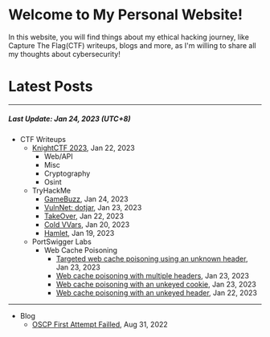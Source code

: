 # Welcome to My Personal Website!

In this website, you will find things about my ethical hacking journey, like Capture The Flag(CTF) writeups, blogs and more, as I'm willing to share all my thoughts about cybersecurity!

# Latest Posts

* * *
##### Last Update: Jan 24, 2023 (UTC+8)

- CTF Writeups
	- [KnightCTF 2023](https://siunam321.github.io/ctf/KnightCTF-2023/), Jan 22, 2023
		- Web/API
		- Misc
		- Cryptography
		- Osint
	- TryHackMe
		- [GameBuzz](https://siunam321.github.io/ctf/tryhackme/GameBuzz), Jan 24, 2023
		- [VulnNet: dotjar](https://siunam321.github.io/ctf/tryhackme/VulnNet-dotjar), Jan 23, 2023
		- [TakeOver](https://siunam321.github.io/ctf/tryhackme/TakeOver), Jan 22, 2023
		- [Cold VVars](https://siunam321.github.io/ctf/tryhackme/Cold-VVars), Jan 20, 2023
		- [Hamlet](https://siunam321.github.io/ctf/tryhackme/Hamlet), Jan 19, 2023
	- PortSwigger Labs
		- Web Cache Poisoning
			- [Targeted web cache poisoning using an unknown header](https://siunam321.github.io/ctf/portswigger-labs/Web-Cache-Poisoning/cache-4), Jan 23, 2023
			- [Web cache poisoning with multiple headers](https://siunam321.github.io/ctf/portswigger-labs/Web-Cache-Poisoning/cache-3), Jan 23, 2023
			- [Web cache poisoning with an unkeyed cookie](https://siunam321.github.io/ctf/portswigger-labs/Web-Cache-Poisoning/cache-2), Jan 23, 2023
			- [Web cache poisoning with an unkeyed header](https://siunam321.github.io/ctf/portswigger-labs/Web-Cache-Poisoning/cache-1), Jan 22, 2023

* * *
- Blog
	- [OSCP First Attempt Failled](https://siunam321.github.io/blog/2022-08-31-OSCP-First-Attempt-Failled), Aug 31, 2022